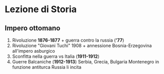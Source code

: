 # Lezione di Storia

## Impero ottomano
1. Rivoluzione **1876-1877** + guerra contro la russia (**'77**)
2. Rivoluzione "Giovani Tuchi" 1908 + annessione Bosnia-Erzegovina all'impero asburgico
3. Sconfitta nella guerra vs Italia (**1911-1912**)
4. Guerre Balcaniche (**1912-1913**)
Serbia, Grecia, Bulgaria  Montenegro in funzione antiturca
Russia li incita
<!--stackedit_data:
eyJoaXN0b3J5IjpbLTE3MjE5NTA2NjVdfQ==
-->